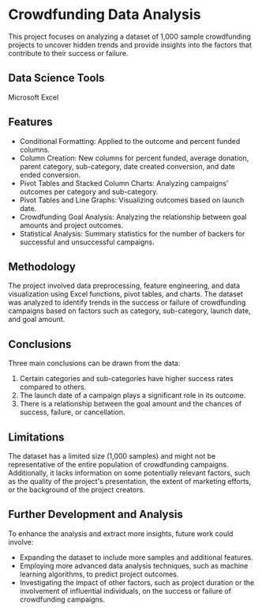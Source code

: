 # Crowdfunding Data Analysis
This project focuses on analyzing a dataset of 1,000 sample crowdfunding projects to uncover hidden trends and provide insights into the factors that contribute to their success or failure.

## Data Science Tools
Microsoft Excel

## Features
- Conditional Formatting: Applied to the outcome and percent funded columns.
- Column Creation: New columns for percent funded, average donation, parent category, sub-category, date created conversion, and date ended conversion.
- Pivot Tables and Stacked Column Charts: Analyzing campaigns' outcomes per category and sub-category.
- Pivot Tables and Line Graphs: Visualizing outcomes based on launch date.
- Crowdfunding Goal Analysis: Analyzing the relationship between goal amounts and project outcomes.
- Statistical Analysis: Summary statistics for the number of backers for successful and unsuccessful campaigns.

## Methodology
The project involved data preprocessing, feature engineering, and data visualization using Excel functions, pivot tables, and charts. The dataset was analyzed to identify trends in the success or failure of crowdfunding campaigns based on factors such as category, sub-category, launch date, and goal amount.

## Conclusions
Three main conclusions can be drawn from the data:

1. Certain categories and sub-categories have higher success rates compared to others.
2. The launch date of a campaign plays a significant role in its outcome.
3. There is a relationship between the goal amount and the chances of success, failure, or cancellation.

## Limitations
The dataset has a limited size (1,000 samples) and might not be representative of the entire population of crowdfunding campaigns. Additionally, it lacks information on some potentially relevant factors, such as the quality of the project's presentation, the extent of marketing efforts, or the background of the project creators.

## Further Development and Analysis
To enhance the analysis and extract more insights, future work could involve:

- Expanding the dataset to include more samples and additional features.
- Employing more advanced data analysis techniques, such as machine learning algorithms, to predict project outcomes.
- Investigating the impact of other factors, such as project duration or the involvement of influential individuals, on the success or failure of crowdfunding campaigns.
